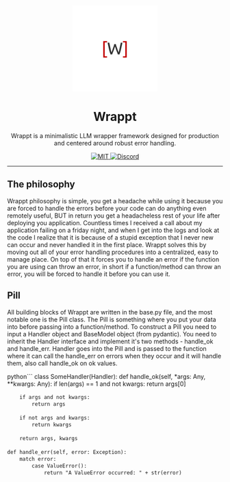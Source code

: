 <p align="center">
  <img src="wrappt.png" alt="Wrappt" width="200"/>
  <h1 align="center">Wrappt</h1>
</p>

<p align="center">
  Wrappt is a minimalistic LLM wrapper framework designed for production and centered around robust error handling.
</p>

<p align="center">
  <a href="https://github.com/4tyone/wrappt/blob/dev/LICENSE">
    <img src="https://img.shields.io/badge/license-MIT-blue" alt="MIT" title="MIT License" />
  </a>
  <a href="https://discord.gg/GaadFrx2">
    <img src="https://img.shields.io/discord/1258658826257961020" alt="Discord" title="Discord" />
  </a>
  

</p>

---

## The philosophy

Wrappt philosophy is simple, you get a headache while using it because you are forced to handle the errors before your code can do anything even remotely useful, BUT in return you get a headacheless rest of your life after deploying you application. Countless times I received a call about my application failing on a friday night, and when I get into the logs and look at the code I realize that it is because of a stupid exception that I never new can occur and never handled it in the first place. Wrappt solves this by moving out all of your error handling procedures into a centralized, easy to manage place. On top of that it forces you to handle an error if the function you are using can throw an error, in short if a function/method can throw an error, you will be forced to handle it before you can use it.

## Pill

All building blocks of Wrappt are written in the base.py file, and the most notable one is the Pill class. The Pill is something where you put your data into before passing into a function/method. To construct a Pill you need to input a Handler object and BaseModel object (from pydantic). You need to inherit the Handler interface and implement it's two methods - handle_ok and handle_err. Handler goes into the Pill and is passed to the function where it can call the handle_err on errors when they occur and it will handle them, also call handle_ok on ok values.

python```
class SomeHandler(Handler):
    def handle_ok(self, *args: Any, **kwargs: Any):
        if len(args) == 1 and not kwargs:
            return args[0]
        
        if args and not kwargs:
            return args
        
        if not args and kwargs:
            return kwargs
        
        return args, kwargs

    def handle_err(self, error: Exception):
        match error:
            case ValueError():
                return "A ValueError occurred: " + str(error)


```

